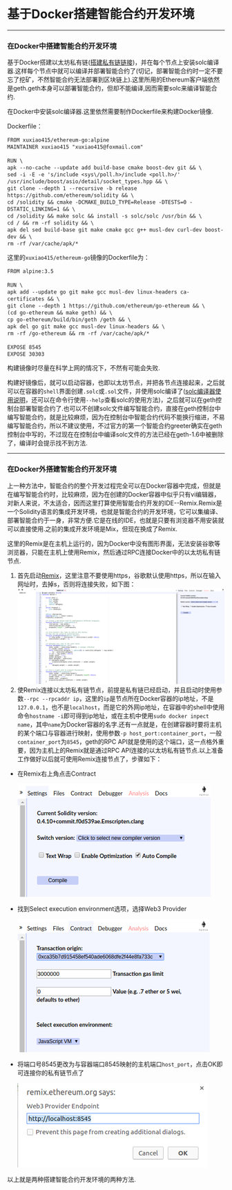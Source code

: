 # 基于Docker搭建智能合约开发环境
---
### 在Docker中搭建智能合约开发环境

基于Docker搭建以太坊私有链([搭建私有链链接](https://github.com/xuxiao415/Learning_Notes_of_Ethereum/blob/master/%E5%9C%A8Docker%E4%B8%AD%E6%90%AD%E5%BB%BA%E4%BB%A5%E5%A4%AA%E5%9D%8A%E7%A7%81%E6%9C%89%E9%93%BE.md))，并在每个节点上安装solc编译器.这样每个节点中就可以编译并部署智能合约了(切记，部署智能合约时一定不要忘了挖矿，不然智能合约无法部署到区块链上).这里所用的Ethereum客户端依然是geth.geth本身可以部署智能合约，但却不能编译,因而需要solc来编译智能合约.

在Docker中安装solc编译器.这里依然需要制作Dockerfile来构建Docker镜像.

Dockerfile：

```
FROM xuxiao415/ethereum-go:alpine
MAINTAINER xuxiao415 "xuxiao415@foxmail.com"

RUN \
apk --no-cache --update add build-base cmake boost-dev git && \
sed -i -E -e 's/include <sys\/poll.h>/include <poll.h>/' /usr/include/boost/asio/detail/socket_types.hpp && \
git clone --depth 1 --recursive -b release https://github.com/ethereum/solidity && \
cd /solidity && cmake -DCMAKE_BUILD_TYPE=Release -DTESTS=0 -DSTATIC_LINKING=1 && \
cd /solidity && make solc && install -s solc/solc /usr/bin && \
cd / && rm -rf solidity && \
apk del sed build-base git make cmake gcc g++ musl-dev curl-dev boost-dev && \
rm -rf /var/cache/apk/*
```
这里的`xuxiao415/ethereum-go`镜像的Dockerfile为：
```
FROM alpine:3.5

RUN \
apk add --update go git make gcc musl-dev linux-headers ca-certificates && \
git clone --depth 1 https://github.com/ethereum/go-ethereum && \
(cd go-ethereum && make geth) && \
cp go-ethereum/build/bin/geth /geth && \
apk del go git make gcc musl-dev linux-headers && \
rm -rf /go-ethereum && rm -rf /var/cache/apk/*

EXPOSE 8545
EXPOSE 30303
```
构建镜像时尽量在科学上网的情况下，不然有可能会失败.

构建好镜像后，就可以启动容器，也即以太坊节点，并把各节点连接起来，之后就可以在容器的`shell`界面创建`.solc`或`.sol`文件，并使用solc编译了([solc编译器使用说明](https://github.com/ethereum/solidity/blob/develop/docs/using-the-compiler.rst)，还可以在命令行使用`--help`查看solc的使用方法)，之后就可以在geth控制台部署智能合约了.也可以不创建solc文件编写智能合约，直接在geth控制台中编写智能合约，就是比较麻烦，因为在控制台中智能合约代码不能换行缩进，不易编写智能合约，所以不建议使用，不过官方的第一个智能合约greeter确实在geth控制台中写的，不过现在在控制台中编译solc文件的方法已经在geth-1.6中被删除了，编译时会提示找不到方法.

---

### 在Docker外搭建智能合约开发环境

上一种方法中，智能合约的整个开发过程完全可以在Docker容器中完成，但就是在编写智能合约时，比较麻烦，因为在创建的Docker容器中似乎只有vi编辑器，对新人来说，不太适合，因而这里打算使用智能合约开发的IDE--Remix.Remix是一个Solidity语言的集成开发环境，也就是智能合约的开发环境，它可以集编译、部署智能合约于一身，非常方便.它是在线的IDE，也就是只要有浏览器不用安装就可以直接使用.之前的集成开发环境是Mix，但现在换成了Remix.

这里的Remix是在主机上运行的，因为Docker中没有图形界面，无法安装谷歌等浏览器，只能在主机上使用Remix，然后通过RPC连接Docker中的以太坊私有链节点.

1. 首先启动[Remix](http://remix.ethereum.org)，这里注意不要使用https，谷歌默认使用https，所以在输入网址时，去掉s，否则将连接失败，如下图：
![Remix](./images/Remix.png)
2. 使Remix连接以太坊私有链节点，前提是私有链已经启动，并且启动时使用参数`--rpc --rpcaddr ip`，这里的`ip`是节点所在Docker容器的ip地址，不是`127.0.0.1`，也不是`localhost`，而是它的外网ip地址，在容器中的shell中使用命令`hostname -i`即可得到ip地址，或在主机中使用`sudo docker inpect name`，其中`name`为Docker容器的名字.还有一点就是，在创建容器时要将主机的某个端口与容器进行映射，使用参数`-p host_port:container_port`，一般`container_port`为`8545`，geth的RPC API就是使用的这个端口，这一点格外重要，因为主机上的Remix就是通过RPC API连接的以太坊私有链节点.以上准备工作做好以后就可使用Remix连接节点了，步骤如下：

* 在Remix右上角点击Contract

  ![Contract](./images/Contract.png)
* 找到Select execution environment选项，选择Web3 Provider

  ![execution_environment](./images/execution_environment.png)
* 将端口号8545更改为与容器端口8545映射的主机端口`host_port`，点击OK即可连接你的私有链节点了

  ![web3 Provider Endpoint](./images/web3ProviderEndpoint.png)

以上就是两种搭建智能合约开发环境的两种方法.
